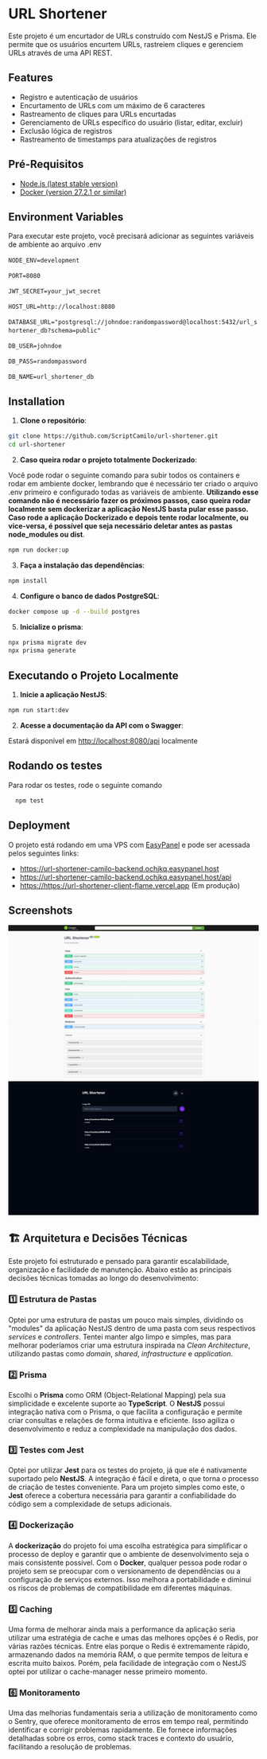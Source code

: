 # URL Shortener

Este projeto é um encurtador de URLs construído com NestJS e Prisma. Ele permite que os usuários encurtem URLs, rastreiem cliques e gerenciem URLs através de uma API REST.

## Features

- Registro e autenticação de usuários
- Encurtamento de URLs com um máximo de 6 caracteres
- Rastreamento de cliques para URLs encurtadas
- Gerenciamento de URLs específico do usuário (listar, editar, excluir)
- Exclusão lógica de registros
- Rastreamento de timestamps para atualizações de registros

## Pré-Requisitos

- [Node.js (latest stable version)](https://nodejs.org/en)
- [Docker (version 27.2.1 or similar)](https://www.docker.com/get-started)

## Environment Variables

Para executar este projeto, você precisará adicionar as seguintes variáveis de ambiente ao arquivo .env

`NODE_ENV=development`

`PORT=8080`

`JWT_SECRET=your_jwt_secret`

`HOST_URL=http://localhost:8080`

`DATABASE_URL="postgresql://johndoe:randompassword@localhost:5432/url_shortener_db?schema=public"`

`DB_USER=johndoe`

`DB_PASS=randompassword`

`DB_NAME=url_shortener_db`

## Installation

1. **Clone o repositório**:

```bash
git clone https://github.com/ScriptCamilo/url-shortener.git
cd url-shortener
```

2. **Caso queira rodar o projeto totalmente Dockerizado**:

Você pode rodar o seguinte comando para subir todos os containers e rodar em ambiente docker, lembrando que é necessário ter criado o arquivo .env primeiro e configurado todas as variáveis de ambiente. **Utilizando esse comando não é necessário fazer os próximos passos, caso queira rodar localmente sem dockerizar a aplicação NestJS basta pular esse passo. Caso rode a aplicação Dockerizado e depois tente rodar localmente, ou vice-versa, é possível que seja necessário deletar antes as pastas node_modules ou dist**.

```bash
npm run docker:up
```

3. **Faça a instalação das dependências**:

```bash
npm install
```

4. **Configure o banco de dados PostgreSQL**:

```bash
docker compose up -d --build postgres
```

5. **Inicialize o prisma**:

```bash
npx prisma migrate dev
npx prisma generate
```

## Executando o Projeto Localmente

1. **Inicie a aplicação NestJS**:

```bash
npm run start:dev
```

2. **Acesse a documentação da API com o Swagger**:

Estará disponível em <http://localhost:8080/api> localmente

## Rodando os testes

Para rodar os testes, rode o seguinte comando

```bash
  npm test
```

## Deployment

O projeto está rodando em uma VPS com [EasyPanel](https://easypanel.io) e pode ser acessada pelos seguintes links:

- <https://url-shortener-camilo-backend.ochjkq.easypanel.host>
- <https://url-shortener-camilo-backend.ochjkq.easypanel.host/api>
- <https://https://url-shortener-client-flame.vercel.app> (Em produção)

## Screenshots

![App Screenshot](https://github.com/ScriptCamilo/url-shortener/blob/main/swagger-ui.jpeg)
![App Screenshot](https://github.com/ScriptCamilo/url-shortener/blob/main/client-ui.jpeg)

## 🏗️ Arquitetura e Decisões Técnicas

Este projeto foi estruturado e pensado para garantir escalabilidade, organização e facilidade de manutenção. Abaixo estão as principais decisões técnicas tomadas ao longo do desenvolvimento:

### 1️⃣ Estrutura de Pastas

Optei por uma estrutura de pastas um pouco mais simples, dividindo os "modules" da aplicação NestJS dentro de uma pasta com seus respectivos *services* e *controllers*. Tentei manter algo limpo e simples, mas para melhorar poderíamos criar uma estrutura inspirada na *Clean Architecture*, utilizando pastas como *domain*, *shared*, *infrastructure* e *application*.

### 2️⃣ Prisma

Escolhi o **Prisma** como ORM (Object-Relational Mapping) pela sua simplicidade e excelente suporte ao **TypeScript**. O **NestJS** possui integração nativa com o Prisma, o que facilita a configuração e permite criar consultas e relações de forma intuitiva e eficiente. Isso agiliza o desenvolvimento e reduz a complexidade na manipulação dos dados.

### 3️⃣ Testes com Jest

Optei por utilizar **Jest** para os testes do projeto, já que ele é nativamente suportado pelo **NestJS**. A integração é fácil e direta, o que torna o processo de criação de testes conveniente. Para um projeto simples como este, o **Jest** oferece a cobertura necessária para garantir a confiabilidade do código sem a complexidade de setups adicionais.

### 4️⃣ Dockerização

A **dockerização** do projeto foi uma escolha estratégica para simplificar o processo de deploy e garantir que o ambiente de desenvolvimento seja o mais consistente possível. Com o **Docker**, qualquer pessoa pode rodar o projeto sem se preocupar com o versionamento de dependências ou a configuração de serviços externos. Isso melhora a portabilidade e diminui os riscos de problemas de compatibilidade em diferentes máquinas.

### 5️⃣ Caching

Uma forma de melhorar ainda mais a performance da aplicação seria utilizar uma estratégia de cache e umas das melhores opções é o Redis, por várias razões técnicas. Entre elas porque o Redis é extremamente rápido, armazenando dados na memória RAM, o que permite tempos de leitura e escrita muito baixos. Porém, pela facilidade de integração com o NestJS optei por utilizar o cache-manager nesse primeiro momento.

### 6️⃣ Monitoramento

Uma das melhorias fundamentais seria a utilização de monitoramento como o Sentry, que oferece monitoramento de erros em tempo real, permitindo identificar e corrigir problemas rapidamente. Ele fornece informações detalhadas sobre os erros, como stack traces e contexto do usuário, facilitando a resolução de problemas.
